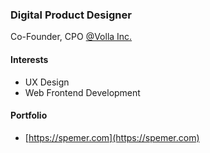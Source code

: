 ### Digital Product Designer
Co-Founder, CPO [@Volla Inc.](https://github.com/VollaInc)

#### Interests
- UX Design
- Web Frontend Development

#### Portfolio
- [https://spemer.com](https://spemer.com)
